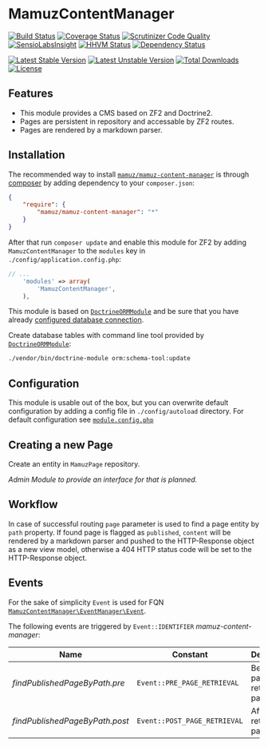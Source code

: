 # MamuzContentManager

[![Build Status](https://travis-ci.org/mamuz/MamuzContentManager.svg?branch=master)](https://travis-ci.org/mamuz/MamuzContentManager)
[![Coverage Status](https://coveralls.io/repos/mamuz/MamuzContentManager/badge.png?branch=master)](https://coveralls.io/r/mamuz/MamuzContentManager?branch=master)
[![Scrutinizer Code Quality](https://scrutinizer-ci.com/g/mamuz/MamuzContentManager/badges/quality-score.png?b=master)](https://scrutinizer-ci.com/g/mamuz/MamuzContentManager/?branch=master)
[![SensioLabsInsight](https://insight.sensiolabs.com/projects/91b1b958-582d-49ee-b5af-699597c5de95/mini.png)](https://insight.sensiolabs.com/projects/91b1b958-582d-49ee-b5af-699597c5de95)
[![HHVM Status](http://hhvm.h4cc.de/badge/mamuz/mamuz-content-manager.png)](http://hhvm.h4cc.de/package/mamuz/mamuz-content-manager)
[![Dependency Status](https://www.versioneye.com/user/projects/538f789246c473958600002c/badge.svg)](https://www.versioneye.com/user/projects/538f789246c473958600002c)

[![Latest Stable Version](https://poser.pugx.org/mamuz/mamuz-content-manager/v/stable.svg)](https://packagist.org/packages/mamuz/mamuz-content-manager)
[![Latest Unstable Version](https://poser.pugx.org/mamuz/mamuz-content-manager/v/unstable.svg)](https://packagist.org/packages/mamuz/mamuz-content-manager)
[![Total Downloads](https://poser.pugx.org/mamuz/mamuz-content-manager/downloads.svg)](https://packagist.org/packages/mamuz/mamuz-content-manager)
[![License](https://poser.pugx.org/mamuz/mamuz-content-manager/license.svg)](https://packagist.org/packages/mamuz/mamuz-content-manager)

## Features

 - This module provides a CMS based on ZF2 and Doctrine2.
 - Pages are persistent in repository and accessable by ZF2 routes.
 - Pages are rendered by a markdown parser.

## Installation

The recommended way to install
[`mamuz/mamuz-content-manager`](https://packagist.org/packages/mamuz/mamuz-content-manager) is through
[composer](http://getcomposer.org/) by adding dependency to your `composer.json`:

```json
{
    "require": {
        "mamuz/mamuz-content-manager": "*"
    }
}
```

After that run `composer update` and enable this module for ZF2 by adding
`MamuzContentManager` to the `modules` key in `./config/application.config.php`:

```php
// ...
    'modules' => array(
        'MamuzContentManager',
    ),
```

This module is based on [`DoctrineORMModule`](https://github.com/doctrine/DoctrineORMModule)
and be sure that you have already [configured database connection](https://github.com/doctrine/DoctrineORMModule).

Create database tables with command line tool provided by
[`DoctrineORMModule`](https://github.com/doctrine/DoctrineORMModule):

```sh
./vendor/bin/doctrine-module orm:schema-tool:update
```

## Configuration

This module is usable out of the box, but you can overwrite default configuration by
adding a config file in `./config/autoload` directory.
For default configuration see
[`module.config.php`](https://github.com/mamuz/MamuzContentManager/blob/master/config/module.config.php)

## Creating a new Page

Create an entity in `MamuzPage` repository.

*Admin Module to provide an interface for that is planned.*

## Workflow

In case of successful routing `page` parameter is used to find a page entity by `path` property.
If found page is flagged as `published`, `content` will be rendered by a markdown parser and pushed
to the HTTP-Response object as a new view model,
otherwise a 404 HTTP status code will be set to the HTTP-Response object.

## Events

For the sake of simplicity `Event` is used for
FQN [`MamuzContentManager\EventManager\Event`](https://github.com/mamuz/MamuzContentManager/blob/master/src/MamuzContentManager/EventManager/Event.php).

The following events are triggered by `Event::IDENTIFIER` *mamuz-content-manager*:

Name                           | Constant                     | Description
------------------------------ | ---------------------------- | -----------
*findPublishedPageByPath.pre*  | `Event::PRE_PAGE_RETRIEVAL`  | Before page retrieval by path
*findPublishedPageByPath.post* | `Event::POST_PAGE_RETRIEVAL` | After page retrieval by path

